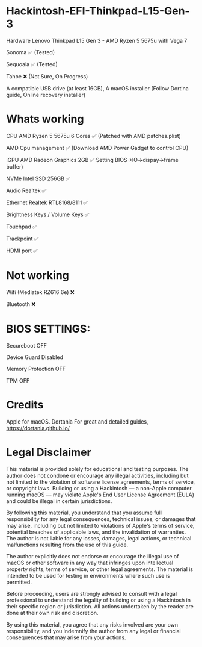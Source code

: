 # Hackintosh-EFI-Thinkpad-L15-Gen-3

Hardware Lenovo Thinkpad L15 Gen 3 - AMD Ryzen 5 5675u  with Vega 7

Sonoma  ✅ (Tested)

Sequoaia ✅ (Tested)

Tahoe ❌ (Not Sure, On Progress)

A compatible USB drive (at least 16GB),
A macOS installer (Follow Dortina guide, Online recovery installer)

# Whats working

CPU AMD Ryzen 5 5675u 6 Cores ✅ (Patched with AMD patches.plist)

AMD Cpu management ✅ (Download AMD Power Gadget to control CPU)

iGPU AMD Radeon Graphics 2GB ✅ Setting BIOS->IO->dispay->frame buffer)

NVMe Intel SSD 256GB ✅

Audio Realtek ✅

Ethernet Realtek RTL8168/8111 ✅

Brightness Keys / Volume Keys ✅

Touchpad ✅

Trackpoint ✅

HDMI port ✅


# Not working

Wifi (Mediatek RZ616 6e) ❌

Bluetooth ❌

# BIOS SETTINGS:

Secureboot OFF

Device Guard Disabled

Memory Protection OFF

TPM OFF

# Credits

Apple for macOS.
Dortania For great and detailed guides, https://dortania.github.io/

# Legal Disclaimer

This material is provided solely for educational and testing purposes. The author does not condone or encourage any illegal activities, including but not limited to the violation of software license agreements, terms of service, or copyright laws. Building or using a Hackintosh — a non-Apple computer running macOS — may violate Apple's End User License Agreement (EULA) and could be illegal in certain jurisdictions.

By following this material, you understand that you assume full responsibility for any legal consequences, technical issues, or damages that may arise, including but not limited to violations of Apple's terms of service, potential breaches of applicable laws, and the invalidation of warranties. The author is not liable for any losses, damages, legal actions, or technical malfunctions resulting from the use of this guide.

The author explicitly does not endorse or encourage the illegal use of macOS or other software in any way that infringes upon intellectual property rights, terms of service, or other legal agreements. The material is intended to be used for testing in environments where such use is permitted.

Before proceeding, users are strongly advised to consult with a legal professional to understand the legality of building or using a Hackintosh in their specific region or jurisdiction. All actions undertaken by the reader are done at their own risk and discretion.

By using this material, you agree that any risks involved are your own responsibility, and you indemnify the author from any legal or financial consequences that may arise from your actions.
